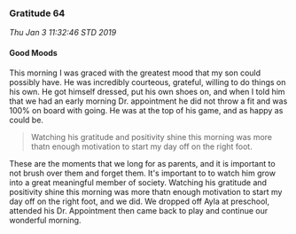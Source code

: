 ### Gratitude 64

_Thu Jan  3 11:32:46 STD 2019_

#### Good Moods


This morning I was graced with the greatest mood that my son could possibly have.  He was incredibly courteous, grateful, willing to do things on his own.  He got himself dressed, put his own shoes on, and when I told him that we had an early morning Dr. appointment he did not throw a fit and was 100% on board with going.  He was at the top of his game, and as happy as could be.  

>   Watching his gratitude and positivity shine this morning was more thatn enough motivation to start my day off on the right foot.

These are the moments that we long for as parents, and it is important to not brush over them and forget them.  It's important to to watch him grow into a great meaningful member of society.  Watching his gratitude and positivity shine this morning was more thatn enough motivation to start my day off on the right foot, and we did. We dropped off Ayla at preschool, attended his Dr. Appointment then came back to play and continue our wonderful morning.

